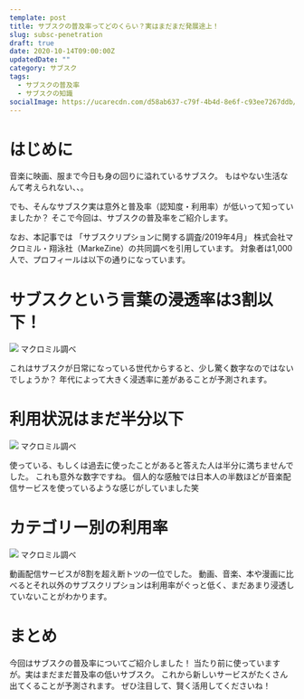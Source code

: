 ```yaml
---
template: post
title: サブスクの普及率ってどのくらい？実はまだまだ発展途上！
slug: subsc-penetration
draft: true
date: 2020-10-14T09:00:00Z
updatedDate: ""
category: サブスク
tags:
  - サブスクの普及率
  - サブスクの知識
socialImage: https://ucarecdn.com/d58ab637-c79f-4b4d-8e6f-c93ee7267ddb/Canvanull1.png
---
```


# はじめに
音楽に映画、服まで今日も身の回りに溢れているサブスク。
もはやない生活なんて考えられない、、。

でも、そんなサブスク実は意外と普及率（認知度・利用率）が低いって知っていましたか？
そこで今回は、サブスクの普及率をご紹介します。

なお、本記事では
「サブスクリプションに関する調査/2019年4月」
株式会社マクロミル・翔泳社（MarkeZine）の共同調べを引用しています。
対象者は1,000人で、プロフィールは以下の通りになっています。

# サブスクという言葉の浸透率は3割以下！
![](https://ucarecdn.com/92716f76-ac2a-471b-9ee5-111c899bc528/2.jpg)
マクロミル調べ

これはサブスクが日常になっている世代からすると、少し驚く数字なのではないでしょうか？
年代によって大きく浸透率に差があることが予測されます。

# 利用状況はまだ半分以下
![](https://ucarecdn.com/f8309262-2793-49e9-ab24-6b733710a780/1.jpg)
マクロミル調べ

使っている、もしくは過去に使ったことがあると答えた人は半分に満ちませんでした。
これも意外な数字ですね。
個人的な感触では日本人の半数ほどが音楽配信サービスを使っているような感じがしていました笑

# カテゴリー別の利用率
![](https://ucarecdn.com/73ee811f-5878-4838-b89a-b9ea1eb9b833/3.jpg)
マクロミル調べ

動画配信サービスが8割を超え断トツの一位でした。
動画、音楽、本や漫画に比べるとそれ以外のサブスクリプションは利用率がぐっと低く、まだあまり浸透していないことがわかります。


# まとめ
今回はサブスクの普及率についてご紹介しました！
当たり前に使っていますが。実はまだまだ普及率の低いサブスク。
これから新しいサービスがたくさん出てくることが予測されます。
ぜひ注目して、賢く活用してくださいね！
